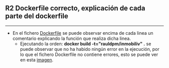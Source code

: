 ## R2 Dockerfile correcto, explicación de cada parte del dockerfile

---

- En el fichero [Dockerfile](../../../Dockerfile) se puede observar encima de cada linea un comentario explicando la función que realiza dicha linea.
  - Ejecutando la orden: **docker build -t="rauldpm/inmobiliv" .** se puede observar que no ha habido ningún error en la ejecución, por lo que el fichero Dockerfile no contiene errores, esto se puede ver en esta [imagen](../../img/DockerHub/docker_build.png).